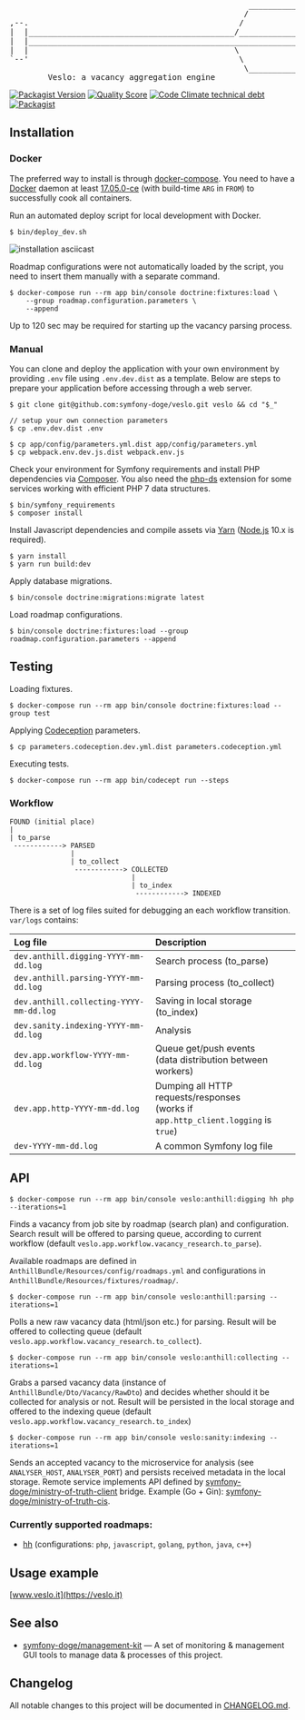 <pre>
                                                  ________________________  
                                                 /                        \ 
,--.                                            /                          |
|  |___________________________________________/_____________________      |
|  |_________________________________________________________________)     |
|  |                                           \                           |
`--'                                            \                          |
                                                 \________________________/ 
        Veslo: a vacancy aggregation engine
</pre>

[![Packagist Version](https://img.shields.io/packagist/v/symfony-doge/veslo.svg)](https://packagist.org/packages/symfony-doge/veslo)
[![Quality Score](https://img.shields.io/scrutinizer/g/symfony-doge/veslo.svg)](https://scrutinizer-ci.com/g/symfony-doge/veslo)
[![Code Climate technical debt](https://img.shields.io/codeclimate/tech-debt/symfony-doge/veslo.svg)](https://codeclimate.com/github/symfony-doge/veslo)
[![Packagist](https://img.shields.io/packagist/l/symfony-doge/veslo.svg?color=blue)](https://github.com/symfony-doge/veslo/blob/master/LICENSE)

## Installation

### Docker

The preferred way to install is through [docker-compose](https://docs.docker.com/compose).
You need to have a [Docker](https://docs.docker.com/install) daemon at least [17.05.0-ce](https://docs.docker.com/engine/release-notes/#17050-ce)
(with build-time `ARG` in `FROM`) to successfully cook all containers.

Run an automated deploy script for local development with Docker.

```
$ bin/deploy_dev.sh
```

![installation asciicast](.github/images/installation.gif)

Roadmap configurations were not automatically loaded by the script,
you need to insert them manually with a separate command.

```
$ docker-compose run --rm app bin/console doctrine:fixtures:load \
    --group roadmap.configuration.parameters \
    --append
```

Up to 120 sec may be required for starting up the vacancy parsing process.

### Manual

You can clone and deploy the application with your own environment
by providing `.env` file using `.env.dev.dist` as a template.
Below are steps to prepare your application before accessing through a web server.

```
$ git clone git@github.com:symfony-doge/veslo.git veslo && cd "$_"

// setup your own connection parameters
$ cp .env.dev.dist .env

$ cp app/config/parameters.yml.dist app/config/parameters.yml
$ cp webpack.env.dev.js.dist webpack.env.js
```

Check your environment for Symfony requirements
and install PHP dependencies via [Composer](https://getcomposer.org/download).
You also need the [php-ds](https://github.com/php-ds/ext-ds) extension
for some services working with efficient PHP 7 data structures.

```
$ bin/symfony_requirements
$ composer install
```

Install Javascript dependencies and compile assets via [Yarn](https://yarnpkg.com/lang/en/docs/install)
([Node.js](https://nodejs.org/en/download) 10.x is required).

```
$ yarn install
$ yarn run build:dev
```

Apply database migrations.

```
$ bin/console doctrine:migrations:migrate latest
```

Load roadmap configurations.

```
$ bin/console doctrine:fixtures:load --group roadmap.configuration.parameters --append
```

## Testing

Loading fixtures.

```
$ docker-compose run --rm app bin/console doctrine:fixtures:load --group test
```

Applying [Codeception](https://codeception.com/docs/reference/Commands) parameters.

```
$ cp parameters.codeception.dev.yml.dist parameters.codeception.yml
```

Executing tests.

```
$ docker-compose run --rm app bin/codecept run --steps
```

### Workflow

```
FOUND (initial place)
|
| to_parse
 ------------> PARSED
               |
               | to_collect
                ------------> COLLECTED
                              |
                              | to_index
                               ------------> INDEXED
```

There is a set of log files suited for debugging an each workflow transition.
`var/logs` contains:

| Log file | Description |
| :--- | :--- |
| `dev.anthill.digging-YYYY-mm-dd.log` | Search process (to_parse) |
| `dev.anthill.parsing-YYYY-mm-dd.log` | Parsing process (to_collect) |
| `dev.anthill.collecting-YYYY-mm-dd.log` | Saving in local storage (to_index) |  
| `dev.sanity.indexing-YYYY-mm-dd.log` | Analysis |
| `dev.app.workflow-YYYY-mm-dd.log` | Queue get/push events<br /> (data distribution between workers) |  
| `dev.app.http-YYYY-mm-dd.log` | Dumping all HTTP requests/responses<br /> (works if `app.http_client.logging` is `true`) |
| `dev-YYYY-mm-dd.log` | A common Symfony log file |

## API

```
$ docker-compose run --rm app bin/console veslo:anthill:digging hh php --iterations=1
```

Finds a vacancy from job site by roadmap (search plan) and configuration.
Search result will be offered to parsing queue,
according to current workflow (default `veslo.app.workflow.vacancy_research.to_parse`).

Available roadmaps are defined in `AnthillBundle/Resources/config/roadmaps.yml`
and configurations in `AnthillBundle/Resources/fixtures/roadmap/`.

```
$ docker-compose run --rm app bin/console veslo:anthill:parsing --iterations=1
```

Polls a new raw vacancy data (html/json etc.) for parsing.
Result will be offered to collecting queue
(default `veslo.app.workflow.vacancy_research.to_collect`).

```
$ docker-compose run --rm app bin/console veslo:anthill:collecting --iterations=1
```

Grabs a parsed vacancy data (instance of `AnthillBundle/Dto/Vacancy/RawDto`) 
and decides whether should it be collected for analysis or not.
Result will be persisted in the local storage and offered to the indexing queue
(default `veslo.app.workflow.vacancy_research.to_index`)

```
$ docker-compose run --rm app bin/console veslo:sanity:indexing --iterations=1
```

Sends an accepted vacancy to the microservice for analysis (see `ANALYSER_HOST`, `ANALYSER_PORT`)
and persists received metadata in the local storage. Remote service implements
API defined by [symfony-doge/ministry-of-truth-client](https://github.com/symfony-doge/ministry-of-truth-client) bridge.
Example (Go + Gin): [symfony-doge/ministry-of-truth-cis](https://github.com/symfony-doge/ministry-of-truth-cis).

### Currently supported roadmaps:

* [hh](https://hh.ru) (configurations: `php`, `javascript`, `golang`, `python`, `java`, `c++`)

## Usage example

[www.veslo.it](https://veslo.it)

## See also

- [symfony-doge/management-kit](https://github.com/symfony-doge/management-kit) — A set of monitoring & management GUI tools to manage data & processes of this project.

## Changelog
All notable changes to this project will be documented in [CHANGELOG.md](CHANGELOG.md).
